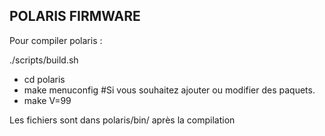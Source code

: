 ## POLARIS FIRMWARE

Pour compiler polaris :

./scripts/build.sh
* cd polaris
* make menuconfig #Si vous souhaitez ajouter ou modifier des paquets.
* make V=99

Les fichiers sont dans polaris/bin/ après la compilation
